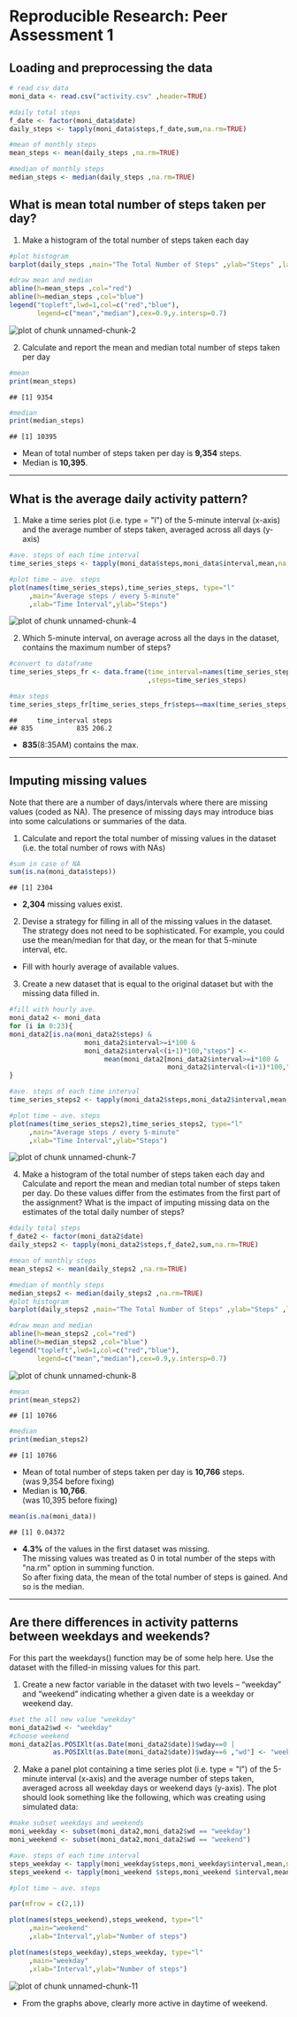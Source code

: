 # Reproducible Research: Peer Assessment 1


## Loading and preprocessing the data


```r
# read csv data
moni_data <- read.csv("activity.csv" ,header=TRUE)

#daily total steps
f_date <- factor(moni_data$date)
daily_steps <- tapply(moni_data$steps,f_date,sum,na.rm=TRUE)

#mean of monthly steps
mean_steps <- mean(daily_steps ,na.rm=TRUE)

#median of monthly steps
median_steps <- median(daily_steps ,na.rm=TRUE) 
```


## What is mean total number of steps taken per day?
1. Make a histogram of the total number of steps taken each day

```r
#plot histogram
barplot(daily_steps ,main="The Total Number of Steps" ,ylab="Steps" ,las=1 ,ylim=c(0,25000))

#draw mean and median
abline(h=mean_steps ,col="red")
abline(h=median_steps ,col="blue")
legend("topleft",lwd=1,col=c("red","blue"),
       legend=c("mean","median"),cex=0.9,y.intersp=0.7)
```

![plot of chunk unnamed-chunk-2](figure/unnamed-chunk-2.png) 

2. Calculate and report the mean and median total number of steps taken per day

```r
#mean 
print(mean_steps)
```

```
## [1] 9354
```

```r
#median
print(median_steps)
```

```
## [1] 10395
```

* Mean of total number of steps taken per day is **9,354** steps.  
* Median is **10,395**.   

* * *


## What is the average daily activity pattern?
1. Make a time series plot (i.e. type = "l") of the 5-minute interval (x-axis) and the average number of steps taken, averaged across all days (y-axis)


```r
#ave. steps of each time interval
time_series_steps <- tapply(moni_data$steps,moni_data$interval,mean,na.rm=TRUE)

#plot time ~ ave. steps
plot(names(time_series_steps),time_series_steps, type="l"
     ,main="Average steps / every 5-minute"
     ,xlab="Time Interval",ylab="Steps")
```

![plot of chunk unnamed-chunk-4](figure/unnamed-chunk-4.png) 
  
  
2. Which 5-minute interval, on average across all the days in the dataset, contains the maximum number of steps?


```r
#convert to dataframe 
time_series_steps_fr <- data.frame(time_interval=names(time_series_steps)
                                   ,steps=time_series_steps)

#max steps
time_series_steps_fr[time_series_steps_fr$steps==max(time_series_steps_fr$steps),]
```

```
##     time_interval steps
## 835           835 206.2
```

* **835**(8:35AM) contains the max.  

* * *

## Imputing missing values
Note that there are a number of days/intervals where there are missing values (coded as NA). The presence of missing days may introduce bias into some calculations or summaries of the data.

1. Calculate and report the total number of missing values in the dataset (i.e. the total number of rows with NAs)


```r
#sum in case of NA
sum(is.na(moni_data$steps))
```

```
## [1] 2304
```

* **2,304** missing values exist.    


2. Devise a strategy for filling in all of the missing values in the dataset. The strategy does not need to be sophisticated. For example, you could use the mean/median for that day, or the mean for that 5-minute interval, etc.

* Fill with hourly average of available values. 



3. Create a new dataset that is equal to the original dataset but with the missing data filled in.


```r
#fill with hourly ave.
moni_data2 <- moni_data
for (i in 0:23){
moni_data2[is.na(moni_data2$steps) & 
                   moni_data2$interval>=i*100 & 
                   moni_data2$interval<(i+1)*100,"steps"] <- 
                        mean(moni_data2[moni_data2$interval>=i*100 & 
                                        moni_data2$interval<(i+1)*100,"steps"],na.rm=TRUE)
}

#ave. steps of each time interval
time_series_steps2 <- tapply(moni_data2$steps,moni_data2$interval,mean,na.rm=TRUE)

#plot time ~ ave. steps
plot(names(time_series_steps2),time_series_steps2, type="l"
     ,main="Average steps / every 5-minute"
     ,xlab="Time Interval",ylab="Steps")
```

![plot of chunk unnamed-chunk-7](figure/unnamed-chunk-7.png) 


4. Make a histogram of the total number of steps taken each day and Calculate and report the mean and median total number of steps taken per day. Do these values differ from the estimates from the first part of the assignment? What is the impact of imputing missing data on the estimates of the total daily number of steps?  


```r
#daily total steps
f_date2 <- factor(moni_data2$date)
daily_steps2 <- tapply(moni_data2$steps,f_date2,sum,na.rm=TRUE)

#mean of monthly steps
mean_steps2 <- mean(daily_steps2 ,na.rm=TRUE)

#median of monthly steps
median_steps2 <- median(daily_steps2 ,na.rm=TRUE)
#plot histogram
barplot(daily_steps2 ,main="The Total Number of Steps" ,ylab="Steps" ,las=1 ,ylim=c(0,25000))

#draw mean and median
abline(h=mean_steps2 ,col="red")
abline(h=median_steps2 ,col="blue")
legend("topleft",lwd=1,col=c("red","blue"),
       legend=c("mean","median"),cex=0.9,y.intersp=0.7)
```

![plot of chunk unnamed-chunk-8](figure/unnamed-chunk-8.png) 

```r
#mean 
print(mean_steps2)
```

```
## [1] 10766
```

```r
#median
print(median_steps2)
```

```
## [1] 10766
```


* Mean of total number of steps taken per day is **10,766** steps.  
        (was 9,354 before fixing)
* Median is **10,766**.   
        (was 10,395 before fixing)
                

```r
mean(is.na(moni_data))             
```

```
## [1] 0.04372
```

* **4.3%** of the values in the first dataset was missing.  
The missing values was treated as 0 in total number of the steps 
with "na.rm" option in summing function.  
So after fixing data, the mean of the total number of steps is gained.
And so is the median.

* * *
## Are there differences in activity patterns between weekdays and weekends?
For this part the weekdays() function may be of some help here. Use the dataset with the filled-in missing values for this part.

1. Create a new factor variable in the dataset with two levels – “weekday” and “weekend” indicating whether a given date is a weekday or weekend day.  


```r
#set the all new value "weekday"
moni_data2$wd <- "weekday"
#choose weekend 
moni_data2[as.POSIXlt(as.Date(moni_data2$date))$wday==0 |
           as.POSIXlt(as.Date(moni_data2$date))$wday==6 ,"wd"] <- "weekend"
```


2. Make a panel plot containing a time series plot (i.e. type = "l") of the 5-minute interval (x-axis) and the average number of steps taken, averaged across all weekday days or weekend days (y-axis). The plot should look something like the following, which was creating using simulated data:


```r
#make subset weekdays and weekends
moni_weekday <- subset(moni_data2,moni_data2$wd == "weekday")
moni_weekend <- subset(moni_data2,moni_data2$wd == "weekend")

#ave. steps of each time interval
steps_weekday <- tapply(moni_weekday$steps,moni_weekday$interval,mean,na.rm=TRUE)
steps_weekend <- tapply(moni_weekend $steps,moni_weekend $interval,mean,na.rm=TRUE)

#plot time ~ ave. steps

par(mfrow = c(2,1))

plot(names(steps_weekend),steps_weekend, type="l"
     ,main="weekend"
     ,xlab="Interval",ylab="Number of steps")

plot(names(steps_weekday),steps_weekday, type="l"
     ,main="weekday"
     ,xlab="Interval",ylab="Number of steps")
```

![plot of chunk unnamed-chunk-11](figure/unnamed-chunk-11.png) 

* From the graphs above, clearly more active in daytime of weekend.  

